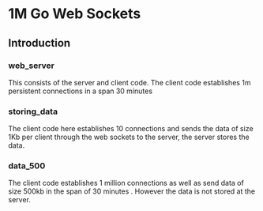 # 1M Go Web Sockets
## Introduction 
### web_server 
This consists of the server and client code. The client code establishes 1m persistent connections in a span 30 minutes
### storing_data 
The client code here establishes 10 connections and sends the data of size 1Kb per client through the web sockets to the server, the server stores the data.
### data_500
The client code establishes 1 million connections as well as send data of size 500kb in the span of 30 minutes . However the data is not stored at the server.
